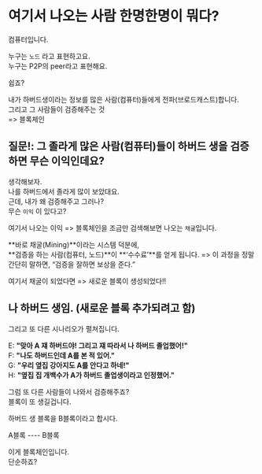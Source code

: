 # 여기서 나오는 사람 한명한명이 뭐다?

컴퓨터입니다.

누구는 `노드` 라고 표현하고요.  
누구는 P2P의 peer라고 표현해요.

쉽죠?

내가 하버드생이라는 정보를 많은 사람(컴퓨터)들에게 전파(브로드캐스트)합니다.  
그리고 그 사람들이 검증해주는 것  
=> 블록체인

## 질문!: 그 졸라게 많은 사람(컴퓨터)들이 하버드 생을 검증하면 무슨 이익인데요?

생각해보자.  
나를 하버드에서 졸라게 많이 보았대요.  
근데, 내가 왜 검증해주고 그러나?  
무슨 `이익` 이 있다고?

여기서 나오는 이익 => 블록체인을 조금만 검색해보면 나오는 `채굴`입니다.

**바로 채굴(Mining)**이라는 시스템 덕분에,  
**검증을 하는 사람(컴퓨터, 노드)**이 **‘수수료’**를 얻게 됩니다.
=> 이 과정을 정말 간단히 말하면, “검증을 잘하면 보상을 준다.”

여기서 채굴이 되었다면 => 새로운 블록이 생성되었다!!

## 나 하버드 생임. (새로운 블록 추가되려고 함)

그리고 또 다른 시나리오가 펼쳐집니다.

E: **"맞아 A 쟤 하버드야! 그리고 쟤 따라서 나 하버드 졸업했어!"**  
F: **"나도 하버드인데 A를 본 적 있어."**  
G: **"우리 옆집 강아지도 A를 안다고 하네!"**  
H: **"옆집 집 개백수가 A가 하버드 졸업생이라고 인정했어."**

그럼 또 다른 사람들이 나와서 검증해주죠?  
블록이 또 생길겁니다.

하버드 생 블록을 B블록이라고 합시다.

A블록 ---- B블록

이게 블록체인입니다.  
단순하죠?
